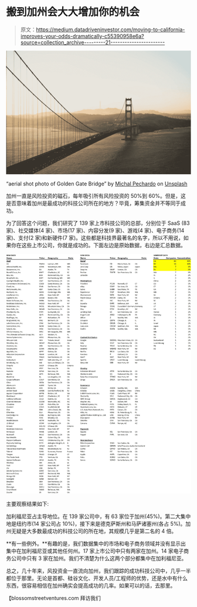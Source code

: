 # 搬到加州会大大增加你的机会

> 原文：<https://medium.datadriveninvestor.com/moving-to-california-improves-your-odds-dramatically-c55390958e6a?source=collection_archive---------21----------------------->

![](img/82e8e6051e160b1e1b0c66e9960c0e4c.png)

“aerial shot photo of Golden Gate Bridge” by [Michal Pechardo](https://unsplash.com/@michalp24?utm_source=medium&utm_medium=referral) on [Unsplash](https://unsplash.com?utm_source=medium&utm_medium=referral)

加州一直是风险投资的磁石，每年吸引所有风险投资的 50%到 60%。但是，这是否意味着加州是最成功的科技公司所在的地方？毕竟，筹集资金并不等同于成功。

为了回答这个问题，我们研究了 139 家上市科技公司的总部，分别位于 SaaS (83 家)、社交媒体(4 家)、市场(17 家)、内容分发(9 家)、游戏(4 家)、电子商务(14 家)、支付(2 家)和新硬件(7 家)。这些都是科技界最著名的名字，所以不用说，如果你在这些上市公司，你就是成功的。下面左边是原始数据，右边是汇总数据。

![](img/374a2ec5a0b2a798fcae0f1ce7e830c8.png)

主要观察结果如下:

加利福尼亚占主导地位。在 139 家公司中，有 63 家位于加州(45%)。第二大集中地是纽约市(14 家公司占 10%)，接下来是德克萨斯州和马萨诸塞州(各占 5%)。加州无疑是大多数最成功的科技公司的所在地，其规模几乎是第二名的 4 倍。

**有一些例外。**有趣的是，我们数据集中的市场和电子商务领域并没有显示出集中在加利福尼亚或其他任何州。17 家上市公司中只有两家在加州。14 家电子商务公司中只有 3 家在加州。我们不清楚为什么这两个部分都集中在加利福尼亚。

总之，几十年来，风投资金一直流向加州，我们跟踪的成功科技公司中，几乎一半都位于那里。无论是首都、硅谷文化、开发人员/工程师的优势，还是水中有什么东西，很容易相信在加州确实会提高成功的几率。如果可以的话，去那里。

【blossomstreetventures.com 拜访我们